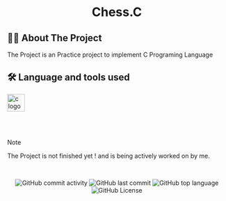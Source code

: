 <h1 align="center">Chess.C</h1>

## 👩‍💻 About The Project

<p align="left">The Project is an Practice project to implement C Programing Language</p>

##  <h2 align="left">🛠 Language and tools used</h2>

<div align="left">
  <img src="https://cdn.simpleicons.org/c/A8B9CC" height="40" alt="c logo"  />
</div>

<br><br>

> [!NOTE]
> The Project is not finished yet ! and is being actively worked on by me.

<br>
<div align="center">
  
  ![GitHub commit activity](https://img.shields.io/github/commit-activity/t/jayeshwarhadi/ChessWithC?style=flat&labelColor=%2300573F&color=%2332de84)
  ![GitHub last commit](https://img.shields.io/github/last-commit/jayeshwarhadi/ChessWithC?style=flat&labelColor=%2300573F&color=%2332de84)
  ![GitHub top language](https://img.shields.io/github/languages/top/jayeshwarhadi/ChessWithC?style=flat&labelColor=%2300573F&color=%2332de84)
  ![GitHub License](https://img.shields.io/github/license/jayeshwarhadi/ChessWithC?style=flat&labelColor=%2300573F&color=%2332de84)

  
  </div>
